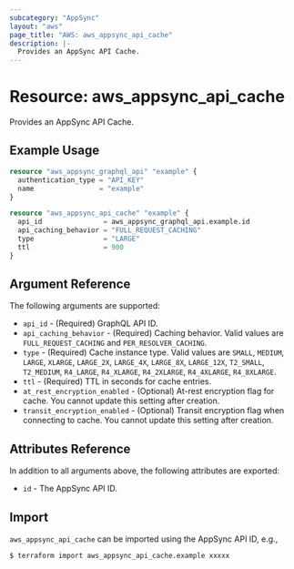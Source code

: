 ```yaml
---
subcategory: "AppSync"
layout: "aws"
page_title: "AWS: aws_appsync_api_cache"
description: |-
  Provides an AppSync API Cache.
---
```


# Resource: aws_appsync_api_cache

Provides an AppSync API Cache.

## Example Usage

```terraform
resource "aws_appsync_graphql_api" "example" {
  authentication_type = "API_KEY"
  name                = "example"
}

resource "aws_appsync_api_cache" "example" {
  api_id               = aws_appsync_graphql_api.example.id
  api_caching_behavior = "FULL_REQUEST_CACHING"
  type                 = "LARGE"
  ttl                  = 900
}
```

## Argument Reference

The following arguments are supported:

* `api_id` - (Required) GraphQL API ID.
* `api_caching_behavior` - (Required) Caching behavior. Valid values are `FULL_REQUEST_CACHING` and `PER_RESOLVER_CACHING`.
* `type` - (Required) Cache instance type. Valid values are `SMALL`, `MEDIUM`, `LARGE`, `XLARGE`, `LARGE_2X`, `LARGE_4X`, `LARGE_8X`, `LARGE_12X`, `T2_SMALL`, `T2_MEDIUM`, `R4_LARGE`, `R4_XLARGE`, `R4_2XLARGE`, `R4_4XLARGE`, `R4_8XLARGE`.
* `ttl` - (Required) TTL in seconds for cache entries.
* `at_rest_encryption_enabled` - (Optional) At-rest encryption flag for cache. You cannot update this setting after creation.
* `transit_encryption_enabled` - (Optional) Transit encryption flag when connecting to cache. You cannot update this setting after creation.

## Attributes Reference

In addition to all arguments above, the following attributes are exported:

* `id` - The AppSync API ID.

## Import

`aws_appsync_api_cache` can be imported using the AppSync API ID, e.g.,

```
$ terraform import aws_appsync_api_cache.example xxxxx
```
